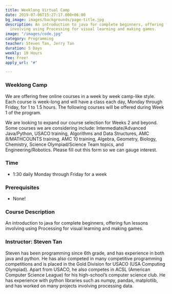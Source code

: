 ```yaml
---
title: Weeklong Virtual Camp
date: 2019-07-06T15:27:17.000+06:00
bg_image: images/backgrounds/page-title.jpg
description: An introduction to java for complete beginners, offering fun lessons
  involving using Processing for visual learning and making games.
image: "/images/code.jpg"
category: Programming
teacher: Steven Tan, Jerry Tan
duration: 5 Days
weekly: 10 Hours
fee: Free!
apply_url: "#"

---
```

### Weeklong Camp

We are offering free online courses in a week by week camp-like style. Each course is week-long and will have a class each day, Monday through Friday, for 1 to 1.5 hours. The following courses will be offered during Week 1 of the program.

We are looking to expand our course selection for Weeks 2 and beyond. Some courses we are considering include: Intermediate/Advanced Java/Python, USACO training, Algorithms and Data Structures, AMC 8/MATHCOUNTS training, AMC 10 training, Algebra, Geometry, Biology, Chemistry, Science Olympiad/Science Team topics, and Engineering/Robotics. Please fill out this form so we can gauge interest.

### Time

* 1:30 daily Monday through Friday for a week

### Prerequisites

* None!

### Course Description

An introduction to java for complete beginners, offering fun lessons involving using Processing for visual learning and making games.

### Instructor: Steven Tan

Steven has been programming since 6th grade, and has experience in both java and python. He has also competed in many competitive programming competitions and is placed in the Gold Division for USACO (USA Computing Olympiad). Apart from USACO, he also competes in ACSL (American Computer Science League) for his high-school’s computer science club. He has experience with python libraries such as numpy, pandas, matplotlib, and has worked on many projects involving processing data.